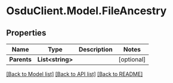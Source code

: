 # OsduClient.Model.FileAncestry
## Properties

Name | Type | Description | Notes
------------ | ------------- | ------------- | -------------
**Parents** | **List&lt;string&gt;** |  | [optional] 

[[Back to Model list]](../README.md#documentation-for-models) [[Back to API list]](../README.md#documentation-for-api-endpoints) [[Back to README]](../README.md)

